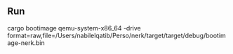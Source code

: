 
## Run
cargo bootimage
qemu-system-x86_64 -drive format=raw,file=/Users/nabilelqatib/Perso/nerk/target/target/debug/bootimage-nerk.bin
